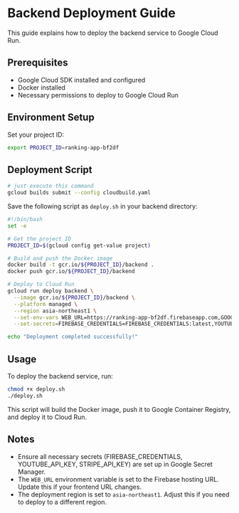 # Backend Deployment Guide

This guide explains how to deploy the backend service to Google Cloud Run.

## Prerequisites

- Google Cloud SDK installed and configured
- Docker installed
- Necessary permissions to deploy to Google Cloud Run

## Environment Setup

Set your project ID:

```bash
export PROJECT_ID=ranking-app-bf2df
```

## Deployment Script

```bash
# just execute this command
gcloud builds submit --config cloudbuild.yaml
```

Save the following script as `deploy.sh` in your backend directory:

```bash
#!/bin/bash
set -e

# Get the project ID
PROJECT_ID=$(gcloud config get-value project)

# Build and push the Docker image
docker build -t gcr.io/${PROJECT_ID}/backend .
docker push gcr.io/${PROJECT_ID}/backend

# Deploy to Cloud Run
gcloud run deploy backend \
  --image gcr.io/${PROJECT_ID}/backend \
  --platform managed \
  --region asia-northeast1 \
  --set-env-vars WEB_URL=https://ranking-app-bf2df.firebaseapp.com,GOOGLE_CLOUD_PROJECT=${PROJECT_ID} \
  --set-secrets=FIREBASE_CREDENTIALS=FIREBASE_CREDENTIALS:latest,YOUTUBE_API_KEY=YOUTUBE_API_KEY:latest,STRIPE_API_KEY=STRIPE_API_KEY:latest

echo "Deployment completed successfully!"
```

## Usage

To deploy the backend service, run:

```bash
chmod +x deploy.sh
./deploy.sh
```

This script will build the Docker image, push it to Google Container Registry, and deploy it to Cloud Run.

## Notes

- Ensure all necessary secrets (FIREBASE_CREDENTIALS, YOUTUBE_API_KEY, STRIPE_API_KEY) are set up in Google Secret Manager.
- The `WEB_URL` environment variable is set to the Firebase hosting URL. Update this if your frontend URL changes.
- The deployment region is set to `asia-northeast1`. Adjust this if you need to deploy to a different region.
